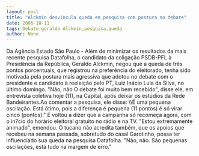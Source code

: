 ```yaml
---
layout: post
title: "Alckmin desvincula queda em pesquisa com postura no debate"
date: 2006-10-11
tags: Debate,geraldo Alckmin,pesquisa,queda
author: None
---
```

Da Agência Estado
São Paulo - Além de minimizar os resultados da mais recente pesquisa Datafolha, o candidato da coligação PSDB-PFL à Presidência da República, Geraldo Alckmin, negou que a queda de três pontos porcentuais, que registrou na preferência do eleitorado, tenha sido motivada pela postura mais agressiva que adotou no debate com o presidente e candidato à reeleição pelo PT, Luiz Inácio Lula da Silva, no último domingo. 
\"Não, não O debate foi muito bem recebido\", disse ele, em entrevista coletiva hoje (11), na Capital, após deixar os estúdios da Rede Bandeirantes.Ao comentar a pesquisa, ele disse: \\\É uma pequena oscilação. Está ótimo, pois a diferença é pequena (11 pontos) é só virar cinco (pontos).\" E voltou a dizer que a campanha só recomeça agora, com o in?cio do horário eleitoral gratuito no rádio e na TV. 
\"Estou extremamente animado\", emendou. O tucano não acredita também, que os apoios que recebeu na semana passada, sobretudo do casal Garotinho, possa ter influenciado sua queda na pesquisa Datafolha. \"Não, não. São pequenas oscilações, está tudo na margem de erro.\" 